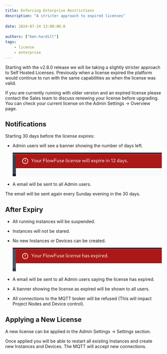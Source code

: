 ```yaml
---
title: Enforcing Enterprise Restrictions
description: "A stricter approach to expired licenses"

date: 2024-07-24 13:00:00.0

authors: ["ben-hardill"]
tags:
    - license
    - enterprise
---
```


Starting with the v2.8.0 release we will be taking a slightly stricter 
approach to Self Hosted Licenses. Previously when a license expired the
platform would continue to run with the same capabilities as when the
license was valid.

If you are currently running with older version and an expired license
please contact the Sales team to discuss renewing your license before 
upgrading. You can check your current license on the 
Admin Settings -> Overview page.

## Notifications

Starting 30 days before the license expires:

- Admin users will see a banner showing the number of days left.

   ![expiring banner](images/expiring-banner.png)
- A email will be sent to all Admin users.

The email will be sent again every Sunday evening in the 30 days.

## After Expiry

- All running instances will be suspended.
- Instances will not be stared.
- No new Instances or Devices can be created.

   ![expired banner](images/expired-banner.png)
- A email will be sent to all Admin users saying the license has expired.
- A banner showing the license as expired will be shown to all users.
- All connections to the MQTT broker will be refused (This will impact 
Project Nodes and Device control).

## Applying a New License

A new license can be applied in the Admin Settings -> Settings section.

Once applied you will be able to restart all existing Instances and 
create new Instances and Devices. The MQTT will accept new connections.